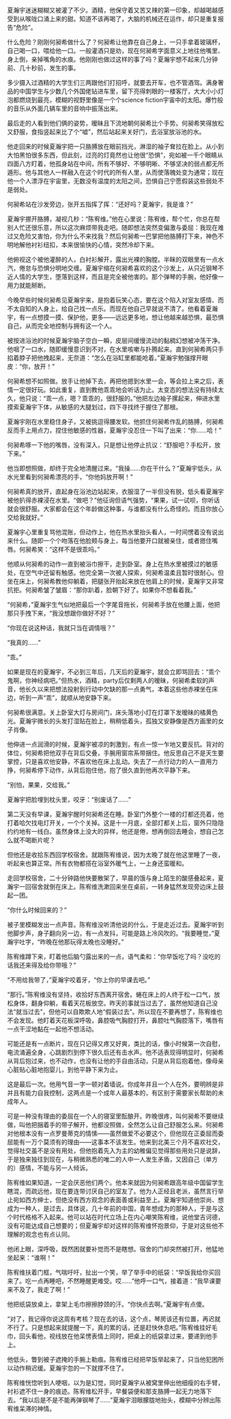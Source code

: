 夏瀚宇迷迷糊糊又被灌了不少。酒精，他保守着又苦又辣的第一印象，却越喝越感受到从喉咙口涌上来的甜。知道不该再喝了，大脑的机械还在运作，却只是重复报告“危险”。

什么危险？刚刚何昶希做什么了？何昶希让他靠在自己身上，一只手拿着玻璃杯，自己喝一口，喂给他一口。一般灌酒只是劝，现在何昶希字面意义上地往他嘴里、身上倒，亲掉嘴角的水痕。他刚刚也做过这样的事了吗？夏瀚宇想不起来几分钟前、几十秒前，发生的事。

多少摄入过酒精的大学生们三两跟他们打招呼，就要去开车，也不管酒驾。满身奢品的中国学生与少数几个外国佬钻进车里，留下亮得刺眼的一楼客厅，大大小小灯泡都燃烧到最亮，模糊的视野里像是一个个science fiction宇宙中的太阳。爆竹般的音乐从外面几辆车里的音响中振荡出来。

最后走的人看到他们俩的姿势，暧昧且下流地朝何昶希比个手势。何昶希笑得放松又舒服，食指竖起来比了个“嘘”，然后站起来关好门，去浴室放浴池的水。

他走回来的时候夏瀚宇把一只胳膊放在眼前挡光，淋湿的袖子耷拉在脸上。从小到大怕黑怕很多东西，但此刻，过亮的灯竟然也让他很“恐惧”，宛如被一千个眼睛从四面八方盯着，他孤身站在中间，所有不够好、不够明晰、不够坚决的弱点都无所遁形。他与其他人一样融入在这个时代的所有人里，从而使落魄处变为通常；现在他一个人漂浮在宇宙里，无数没有温度的太阳之间，恐惧自己宁愿假装这些弱处不是弱处。

何昶希站在沙发旁边，张开五指挥了挥：“还好吗？夏瀚宇，我是谁？”

夏瀚宇挪开胳膊，凝视几秒：“陈宥维。”他在心里说：陈宥维，帮个忙，你总在帮别人忙还很乐意，所以这次麻烦带我走吧。随即想法突然变偏激与委屈：我现在难过又危险又害怕，你为什么不来找我？然后何昶希一巴掌把他胳膊打下来，神色不明地解他衬衫纽扣，本来很愉快的心情，突然冷却下来。

他俯视这个被他灌醉的人，白衬衫解开，露出光裸的胸膛。半眯的双眼里有一点水汽，倦怠与恐惧分明地交缠。夏瀚宇缩在何昶希喜欢的这个沙发上，从只近钢琴不近人情的大学生，堕落到这样，而且是完全被他害的。那个弹琴的手腕，他好像一用力就能掰断。

今晚早些时候何昶希见夏瀚宇来，是抱着玩笑心态，要在这个陷入对室友感情、而不太自知的人身上，给自己找一点乐。而现在他自己早就说不清了。他看着夏瀚宇，有一点想摸一摸、保护他，更多——远远更多地，想让他越来越恐惧，最恐惧自己，从而完全地控制与拥有这一个人。

被按进浴池的时候夏瀚宇脑子空白一瞬，皮层间缓慢流动的黏稠幻想被冲荡干净。他咽了一口水，随即缓慢意识到不对，在水里咳嗽与扑腾起来。直到何昶希两只手掐着脖子把他拽起来，无奈道：“怎么在浴缸里都能呛着。”夏瀚宇勉强撑开眼皮：“你，放开！”

何昶希想不如照做。放手让他掉下去，再把他摁到水里一会，等会拉上来之后，表情一定很好玩。如此重复，直到教他乖乖地会听话为止。太变态的想法没有持续太久，他只说：“乖一点，嗯？乖乖的，很舒服的。”他把左边袖子摞起来，伸进水里摸索夏瀚宇下体，从敏感的大腿划过，四下寻找终于握住了那根。

夏瀚宇刚在水里稳住身子，又被挑逗得腰发软。他抓住何昶希作乱的胳膊，何昶希反而手上用点力，捏住他敏感的性器，夏瀚宇没忍住一下叫了出来：“你……哈！”

何昶希啄一下他的嘴唇，没有深入，只是想让他停止抗议：“舒服吧？手松开，放下来。”

他当即想照做，却终于完全地清醒过来。“我操……你在干什么？”夏瀚宇低头，从水光里看到何昶希漂亮的手，“你他妈放开啊！”

何昶希真的放开，直起身在浴池边站起来，衣服湿了一半但没有脱，低头看夏瀚宇被他扒得赤裸浸在水里。“做吧？”他征询但语气强势，“果果，试一试呗，你听话就会很舒服。大家都会在这个年龄做这种事，与谁都没有什么奇怪的。而且你放心交给我就好。”

夏瀚宇心里重复骂他混账，但动作上，他在热水里抬头看人，一时间愣着没有说出来什么。随即一个个吻落在他脸颊与身上，每当他要开口就被亲住，或者摁住嘴唇。何昶希笑：“这样不是很乖吗。”

他顺从何昶希的动作一直到被浴巾擦干，走到卧室。身上在热水里被摸过的敏感处，在空气中还留有触感。他完全第一次被人探索，何昶希温柔且暂时很耐心。但坐在床上，何昶希教他仰躺着，把腿张开抬起来放在他肩上的时候，夏瀚宇又非常抗拒。何昶希皱了皱眉：“那你趴着，脸朝下好了。如果你不想看着我。”

“何昶希，”夏瀚宇生气似地把最后一个字尾音拖长，何昶希手放在他腰上面，他把那只手拽下来，“我没想跟你做好不好？”

“你现在说这种话，我就只当在调情哦？”

“我真的……”

“乖。”

如果是现在的夏瀚宇，不必到三年后，几天后的夏瀚宇，就会立即骂回去：“乖个鬼啊，你神经病吧。”但热水，酒精，party后仅剩两人的暧昧，何昶希柔软的声音，他长久以来把想法投射到行动中欠缺的那一点勇气，本着这些他赤裸坐在床边，听到一声“乖”，就顺从地安静下来。

何昶希很满意。关上卧室大灯与房间门，床头落地小灯在灯罩下发暧昧的橘黄色光。夏瀚宇微长的头发打湿贴在脸上，稍稍低着头，孤独又安静像是西方画里的女子肖像。

他伸进一点润滑的时候，夏瀚宇被凉的刺激到，有点一惊一乍地又要反抗。背对的体位，何昶希把他双手在背后交叠，手腕用窗帘系带捆住。他反思自己不是天生要掌控，只是喜欢他安静，不喜欢他在床上乱动。失去了一点行动力的人一直用力挣，何昶希停下动作，从背后抱住他，抱了很久直到他再次平静下来。

“别怕，果果，交给我。”

夏瀚宇把脸埋到枕头里，咬牙：“别废话了……”
  
  
  
  
  
第二天没有早课，夏瀚宇醒时何昶希还在睡。卧室门外整个一楼的灯都还亮着，他打着哈欠找电灯开关，一个个关掉。这是十一月底，全部灯都关上后，窗外只隐隐约约地有一线白。虽然身体上没大的异样，他还是倦，想再倒回去睡会，想自己怎么就不喝断片呢？

但他还是收拾东西回学校宿舍。就跟陈宥维说，因为太晚了就在他这里睡了一夜，听起来也算正常。所有衣物都搭在浴室外暖气上，一上身还蛮暖和。 

走回学校宿舍，二十分钟路他快要散架了，早晨的饿与身上陌生的酸感叠起来，夏瀚宇一回宿舍就倒在床上。陈宥维洗漱回来坐在桌前，一转身猛然发现旁边床上鼓起一团。

“你什么时候回来的？”

被子里模糊发出一点声音。陈宥维没听清他说的什么，于是走近过去。夏瀚宇听到他脚步声，身子翻向另一边，有一点发抖，可能是路上冷风吹的。“我要睡觉，”夏瀚宇吐字，“昨晚在他那玩得太晚也没睡好。”

陈宥维蹲下来，盯着他后脑勺露出来的一点，语气柔和：“你早饭吃了吗？没吃的话我还来得及给你带哦？”

“不用给我带了，”夏瀚宇咬着牙，“你上你的早课去吧。”

“那行。”陈宥维没有坚持，收拾好东西离开宿舍。蜷在床上的人终于松一口气，放松身体，翻身仰躺，看着天花板放空。昨天的事就当过去了，虽然他知道自己没法“就当过去”，但他可以自欺欺人地“假装过去”。所以现在不要再想了，陈宥维也不会发现。他盯着天花板深呼吸，鼻腔吸气胸腔打开，鼻腔吐气胸腔落下，嘴唇有一点干涩地黏在一起他不想活动。

可能还是有一点断片，现在只记得又疼又好爽，类比的话，像小时候第一次自慰，电流涌遍全身，心跳剧烈到停下很久后还有击水声。他不适表现得明显时，何昶希从背后抱过来，也不动作，也没有让他的手自由活动，只是从背后抱着他，像母亲心脏贴心脏地抱婴儿，到他平静下来为止。

这是最后一次。他用气音一字一顿对着墙说。你成年并且一个人在外，要明辨是非并且有能力自我控制，这两点是一个成年人最基本的，有区别于需要家长帮助的未成年人。

可是一种没有理由的委屈在一个人的寝室里酝酿开。昨晚很疼，叫何昶希不要继续做，叫他把捆着手的带子解开，他都没照做，全然怎么让自己舒服怎么来。何昶希对他根本没有一点罗曼蒂克的情愫——虽然做爱不必要这个，但他现在正委屈而委屈能有一万个莫须有的理由——这事本不该发生。他来到北美三个月不喜欢社交，觉得社交虽不是没有用处，但他抱着先入为主的幼稚偏见觉得那些用处只是说辞，于是独来独往到现在，与稍微熟悉的唯二的人中一人发生矛盾，又因自己（单方的）感情，不能与另一人倾诉。

陈宥维如果知道，一定会厌恶他们两个。他本来就因为何昶希跟高年级中国留学生瞎混，而疏远他，现在要连带讨厌自己的室友了。他为人正经且老派，虽然言行举止宛如西方绅士，但绝没有西方观念的表面善或利益至上。夏瀚宇知道他崇尚、想成为一种人，是过去，具体说，几十年前的中国，青年想成为的那种人，于是与这个时代格格不入起来。他可以站在时代立场上在内心嘲笑陈宥维，说他堂吉诃德，没有可能达成自己想要的；但夏瀚宇却对这样的陈宥维怀抱景仰，于是对这些他不理解的观念也有点认同。

他闭上眼，深呼吸，既然困就要补觉而不是瞎想。宿舍的门却突然被打开，他猛地坐起来：“谁啊！”

陈宥维扶着门框，气喘吁吁，扯出一个笑，举了举手中的纸袋：“早饭我给你买回来了。吃一点再睡吧，不然睡醒更难受。哎……”他呼一口气，接着道：“我早课要来不及了，我走了啊！”

他把纸袋放桌上，拿架上毛巾擦擦脖颈的汗。“你快点去啊。”夏瀚宇有点傻。

“对了，我记得你说这周有考核？现在去的话，这个点，琴房该还有位置，再迟就不行了。只是想起来就提醒一下，真的累的话，还是赶快休息吧。”陈宥维挂好毛巾，回头看他，视线放在他呆愣表情上同时，把桌上的纸袋拿过来，要递到他手上。

他低头，瞥到被子遮掩的手腕上勒痕。陈宥维已经把早饭举起来了，只当他犯困所以动作稍迟缓。夏瀚宇忽的一下就撑不住了。

陈宥维恍惚听到人哽咽，以为是幻觉，同时夏瀚宇从被窝里伸出他细瘦的右手臂，衬衫遮不住一身的痕迹。陈宥维松开手，早餐袋便和那支胳膊一起无力地落下去。“我以后是不是不能再弹钢琴了……”夏瀚宇泪眼朦胧地抬头，模糊中分辨出陈宥维呆滞的神情。
